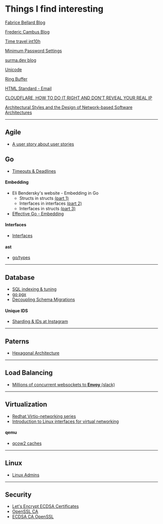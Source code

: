 # Things I find interesting

[Fabrice Bellard Blog](https://bellard.org/)

[Frederic Cambus Blog](https://www.cambus.net/)

[Time travel int10h](https://int10h.org/)

[Minimum Password Settings](https://tobtu.com/minimum-password-settings/)

[surma.dev blog](https://surma.dev/things/)

[Unicode](https://unicode-org.github.io/icu/userguide/icu/unicode.html)  

[Ring Buffer](https://www.embedded.com/incomplete-types-as-abstractions/)

[HTML Standard - Email](https://html.spec.whatwg.org/multipage/input.html#email-state-(type=email))

[CLOUDFLARE, HOW TO DO IT RIGHT AND DON'T REVEAL YOUR REAL IP](https://citadelo.com/en/blog/cloudflare-how-to-do-it-right-and-do-not-reveal-your-real-ip/)

[Architectural Styles and the Design of Network-based Software Architectures](https://ics.uci.edu/~fielding/pubs/dissertation/top.htm)

<hr>

## Agile
 - [A user story about user stories](http://esr.ibiblio.org/?p=8720)
   
## Go
- [Timeouts & Deadlines](https://ieftimov.com/posts/make-resilient-golang-net-http-servers-using-timeouts-deadlines-context-cancellation/)
#### Embedding
 
 - Eli Bendersky's website - Embedding in Go
     - Structs in structs [(part 1)](https://eli.thegreenplace.net/2020/embedding-in-go-part-1-structs-in-structs/)
     - Interfaces in interfaces [(part 2)](https://eli.thegreenplace.net/2020/embedding-in-go-part-2-interfaces-in-interfaces/)
     - Interfaces in structs [(part 3)](https://eli.thegreenplace.net/2020/embedding-in-go-part-3-interfaces-in-structs/)
 - [Effective Go - Embedding](https://go.dev/doc/effective_go#embedding)
   
#### Interfaces
 - [Interfaces](https://npf.io/2014/05/intro-to-go-interfaces/)
#### ast
 - [go/types](https://go.googlesource.com/example/+/HEAD/gotypes)

<hr>

## Database
 - [SQL indexing & tuning](https://use-the-index-luke.com/)
 - [go pgx](https://henvic.dev/posts/go-postgres/)
 - [Decoupling Schema Migrations](https://medium.com/20ms/decoupling-schema-database-migrations-from-code-deployments-6a4b94a271c5)
   
 #### Unique IDS
  - [Sharding & IDs at Instagram](https://instagram-engineering.com/sharding-ids-at-instagram-1cf5a71e5a5c)

<hr>

## Paterns
 - [Hexagonal Architecture](https://netflixtechblog.com/ready-for-changes-with-hexagonal-architecture-b315ec967749)

<hr>

## Load Balancing
 - [Millions of concurrent websockets to **Envoy** (slack)](https://slack.engineering/migrating-millions-of-concurrent-websockets-to-envoy/)

<hr>

## Virtualization
 - [Redhat Virtio-networking series](https://www.redhat.com/en/virtio-networking-series)
 - [Introduction to Linux interfaces for virtual networking](https://developers.redhat.com/blog/2018/10/22/introduction-to-linux-interfaces-for-virtual-networking)

#### qemu
 - [qcow2 caches](https://github.com/qemu/qemu/blob/master/docs/qcow2-cache.txt)

<hr>

## Linux
 - [Linux Admins](http://www.linux-admins.net/p/all-articles.html)

<hr>

## Security
 - [Let's Encrypt ECDSA Certificates](https://letsencrypt.org/2020/09/17/new-root-and-intermediates.html)
 - [OpenSSL CA](https://jamielinux.com/docs/openssl-certificate-authority/index.html)
 - [ECDSA CA OpenSSL](https://www.erianna.com/ecdsa-certificate-authorities-and-certificates-with-openssl/)

